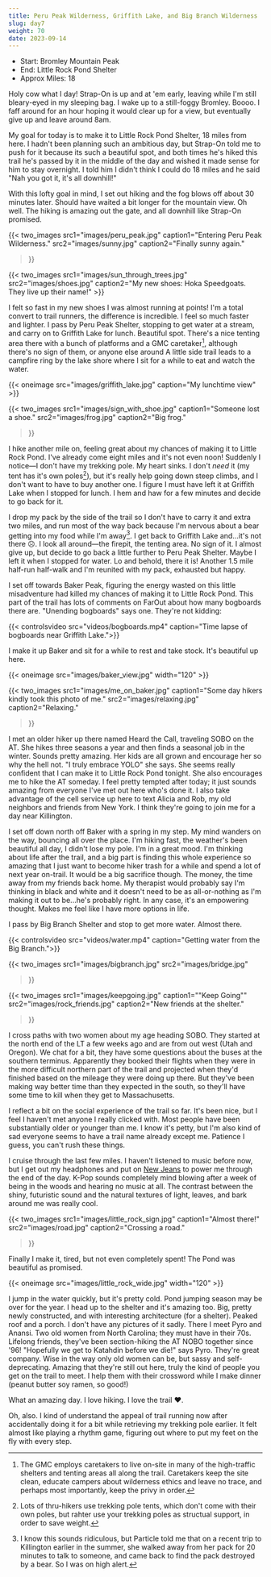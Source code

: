 ```yaml
---
title: Peru Peak Wilderness, Griffith Lake, and Big Branch Wilderness
slug: day7
weight: 70
date: 2023-09-14
---
```


- Start: Bromley Mountain Peak
- End: Little Rock Pond Shelter
- Approx Miles: 18

Holy cow what I day! Strap-On is up and at 'em early, leaving while I'm still bleary-eyed in my sleeping bag. I wake up to a still-foggy Bromley. Boooo. I faff around for an hour hoping it would clear up for a view, but eventually give up and leave around 8am.

My goal for today is to make it to Little Rock Pond Shelter, 18 miles from here. I hadn't been planning such an ambitious day, but Strap-On told me to push for it because its such a beautiful spot, and both times he's hiked this trail he's passed by it in the middle of the day and wished it made sense for him to stay overnight. I told him I didn't think I could do 18 miles and he said "Nah you got it, it's all downhill!"

With this lofty goal in mind, I set out hiking and the fog blows off about 30 minutes later. Should have waited a bit longer for the mountain view. Oh well. The hiking is amazing out the gate, and all downhill like Strap-On promised.

{{< two_images
      src1="images/peru_peak.jpg"
      caption1="Entering Peru Peak Wilderness."
      src2="images/sunny.jpg"
      caption2="Finally sunny again."
>}}

{{< two_images src1="images/sun_through_trees.jpg" src2="images/shoes.jpg" caption2="My new shoes: Hoka Speedgoats. They live up their name!" >}}

I felt so fast in my new shoes I was almost running at points! I'm a total convert to trail runners, the difference is incredible. I feel so much faster and lighter. I pass by Peru Peak Shelter, stopping to get water at a stream, and carry on to Griffith Lake for lunch. Beautiful spot. There's a nice tenting area there with a bunch of platforms and a GMC caretaker[^1], although there's no sign of them, or anyone else around A little side trail leads to a campfire ring by the lake shore where I sit for a while to eat and watch the water.

{{< oneimage src="images/griffith_lake.jpg" caption="My lunchtime view" >}}

{{< two_images
      src1="images/sign_with_shoe.jpg"
      caption1="Someone lost a shoe."
      src2="images/frog.jpg"
      caption2="Big frog."
>}}

I hike another mile on, feeling great about my chances of making it to Little Rock Pond. I've already come eight miles and it's not even noon! Suddenly I notice—I don't have my trekking pole. My heart sinks. I don't *need* it (my tent has it's own poles[^2]), but it's really help going down steep climbs, and I don't want to have to buy another one. I figure I must have left it at Griffith Lake when I stopped for lunch. I hem and haw for a few minutes and decide to go back for it.

I drop my pack by the side of the trail so I don't have to carry it and extra two miles, and run most of the way back because I'm nervous about a bear getting into my food while I'm away[^3]. I get back to Griffith Lake and...it's not there ☹️. I look all around—the firepit, the tenting area. No sign of it. I almost give up, but decide to go back a little further to Peru Peak Shelter. Maybe I left it when I stopped for water. Lo and behold, there it is! Another 1.5 mile half-run half-walk and I'm reunited with my pack, exhausted but happy.

I set off towards Baker Peak, figuring the energy wasted on this little misadventure had killed my chances of making it to Little Rock Pond. This part of the trail has lots of comments on FarOut about how many bogboards there are. "Unending bogboards" says one. They're not kidding:

{{< controlsvideo src="videos/bogboards.mp4" caption="Time lapse of bogboards near Griffith Lake.">}}

I make it up Baker and sit for a while to rest and take stock. It's beautiful up here.

{{< oneimage src="images/baker_view.jpg" width="120" >}}

{{< two_images
      src1="images/me_on_baker.jpg"
      caption1="Some day hikers kindly took this photo of me."
      src2="images/relaxing.jpg"
      caption2="Relaxing."
>}}

I met an older hiker up there named Heard the Call, traveling SOBO on the AT. She hikes three seasons a year and then finds a seasonal job in the winter. Sounds pretty amazing. Her kids are all grown and encourage her so why the hell not. "I truly embrace YOLO" she says. She seems really confident that I can make it to Little Rock Pond tonight. She also encourages me to hike the AT someday. I feel pretty tempted after today; it just sounds amazing from everyone I've met out here who's done it. I also take advantage of the cell service up here to text Alicia and Rob, my old neighbors and friends from New York. I think they're going to join me for a day near Killington.

I set off down north off Baker with a spring in my step. My mind wanders on the way, bouncing all over the place. I'm hiking fast, the weather's been beautiful all day, I didn't lose my pole. I'm in a great mood. I'm thinking about life after the trail, and a big part is finding this whole experience so amazing that I just want to become hiker trash for a while and spend a lot of next year on-trail. It would be a big sacrifice though. The money, the time away from my friends back home. My therapist would probably say I'm thinking in black and white and it doesn't need to be as all-or-nothing as I'm making it out to be...he's probably right. In any case, it's an empowering thought. Makes me feel like I have more options in life.

I pass by Big Branch Shelter and stop to get more water. Almost there.

{{< controlsvideo src="videos/water.mp4" caption="Getting water from the Big Branch.">}}

{{< two_images
      src1="images/bigbranch.jpg"
      src2="images/bridge.jpg"
>}}

{{< two_images
      src1="images/keepgoing.jpg"
      caption1="\"Keep Going\""
      src2="images/rock_friends.jpg"
      caption2="New friends at the shelter."
>}}

I cross paths with two women about my age heading SOBO. They started at the north end of the LT a few weeks ago and are from out west (Utah and Oregon). We chat for a bit, they have some questions about the buses at the southern terminus. Apparently they booked their flights when they were in the more difficult northern part of the trail and projected when they'd finished based on the mileage they were doing up there. But they've been making way better time than they expected in the south, so they'll have some time to kill when they get to Massachusetts.

I reflect a bit on the social experience of the trail so far. It's been nice, but I feel I haven't met anyone I really clicked with. Most people have been substantially older or younger than me. I know it's petty, but I'm also kind of sad everyone seems to have a trail name already except me. Patience I guess, you can't rush these things.

I cruise through the last few miles. I haven't listened to music before now, but I get out my headphones and put on [New Jeans](https://www.youtube.com/playlist?list=OLAK5uy_lnEFuNDiwH42yjMhiZYX8VKWzdqgQNzvA) to power me through the end of the day. K-Pop sounds completely mind blowing after a week of being in the woods and hearing no music at all. The contrast between the shiny, futuristic sound and the natural textures of light, leaves, and bark around me was really cool.

{{< two_images
      src1="images/little_rock_sign.jpg"
      caption1="Almost there!"
      src2="images/road.jpg"
      caption2="Crossing a road."
>}}

Finally I make it, tired, but not even completely spent! The Pond was beautiful as promised.

{{< oneimage src="images/little_rock_wide.jpg" width="120" >}}

I jump in the water quickly, but it's pretty cold. Pond jumping season may be over for the year. I head up to the shelter and it's amazing too. Big, pretty newly constructed, and with interesting architecture (for a shelter). Peaked roof and a porch. I don't have any pictures of it sadly. There I meet Pyro and Anansi. Two old women from North Carolina; they must have in their 70s. Lifelong friends, they've been section-hiking the AT NOBO together since '96! "Hopefully we get to Katahdin before we die!" says Pyro. They're great company. Wise in the way only old women can be, but sassy and self-deprecating. Amazing that they're still out here, truly the kind of people you get on the trail to meet. I help them with their crossword while I make dinner (peanut butter soy ramen, so good!)

What an amazing day. I love hiking. I love the trail ❤️.

Oh, also. I kind of understand the appeal of trail running now after accidentally doing it for a bit while retrieving my trekking pole earlier. It felt almost like playing a rhythm game, figuring out where to put my feet on the fly with every step.


[^1]: The GMC employs caretakers to live on-site in many of the high-traffic shelters and tenting areas all along the trail. Caretakers keep the site clean, educate campers about wilderness ethics and leave no trace, and perhaps most importantly, keep the privy in order.
[^2]: Lots of thru-hikers use trekking pole tents, which don't come with their own poles, but rahter use your trekking poles as structual support, in order to save weight.
[^3]: I know this sounds ridiculous, but Particle told me that on a recent trip to Killington earlier in the summer, she walked away from her pack for 20 minutes to talk to someone, and came back to find the pack destroyed by a bear. So I was on high alert.
